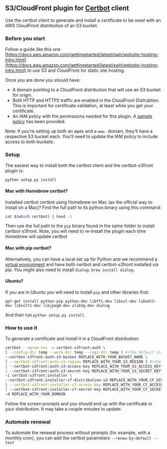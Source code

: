 ## S3/CloudFront plugin for [Certbot](https://certbot.eff.org/) client

Use the certbot client to generate and install a certificate to be used with
an AWS CloudFront distribution of an S3 bucket.

### Before you start

Follow a guide like this one [https://docs.aws.amazon.com/gettingstarted/latest/swh/website-hosting-intro.html](https://docs.aws.amazon.com/gettingstarted/latest/swh/website-hosting-intro.html)
to use S3 and CloudFront for static site hosting.

Once you are done you should have:

- A domain pointing to a CloudFront distribution that will use an S3 bucket for origin.
- Both HTTP and HTTPS traffic are enabled in the CloudFront Distrubtion. This is important for certificate validation, at least while you get your certificate.
- An IAM policy with the permissions needed for this plugin. A [sample policy](sample-aws-policy.json) has been provided.

Note: If you're setting up both an apex and a `www.` domain, they'll have a respective S3 bucket each. You'll need to update the IAM policy to include access to both buckets.

### Setup


The easiest way to install both the certbot client and the certbot-s3front plugin is:

  ```
  python setup.py install
  ```

#### Mac with Homebrew certbot?
  Installed certbot certbot using Homebrew on Mac (as the official way to install on a Mac)? Find the full path to its python binary using this command:

  ```bash
  cat $(which certbot) | head -1
  ```

  Then use the full path to the `pip` binary found in the same folder to install certbot-s3front.
  Note, you will need to re-install the plugin each time Homebrew will update certbot

#### Mac with pip certbot?
  Alternatively, you can have a local set up for Python and we recommend a [virtual environment](http://docs.python-guide.org/en/latest/dev/virtualenvs/) and have both certbot and certbot-s3front installed via pip.
  You might also need to install `dialog`: `brew install dialog`.

#### Ubuntu?
  If you are in Ubuntu you will need to install `pip` and other libraries first:
  ```
  apt-get install python-pip python-dev libffi-dev libssl-dev libxml2-dev libxslt1-dev libjpeg8-dev zlib1g-dev dialog
  ```
  And then run `python setup.py install`.

### How to use it

To generate a certificate and install it in a CloudFront distribution:

```bash
certbot --agree-tos -a certbot-s3front:auth \
[ --config-dir temp --work-dir temp --logs-dir temp ] #(the default is /var/log/letsencrypt, unless you want to set it to something else, you can delete this line) \
--certbot-s3front:auth-s3-bucket REPLACE_WITH_YOUR_BUCKET_NAME \
[ --certbot-s3front:auth-s3-region REPLACE_WITH_YOUR_S3_REGION ] #(the default is us-east-1, unless you want to set it to something else, you can delete this line) \
[ --certbot-s3front:auth-s3-access-key REPLACE_WITH_YOUR_S3_ACCESS_KEY ] #(the default is AWS_ACCESS_KEY_ID, unless you want to set it to something else, you can delete this line) \
[ --certbot-s3front:auth-s3-secret-key REPLACE_WITH_YOUR_S3_SECRET_KEY ] #(the default is AWS_SECRET_ACCESS_KEY, unless you want to set it to something else, you can delete this line) \
-i certbot-s3front:installer \
--certbot-s3front:installer-cf-distribution-id REPLACE_WITH_YOUR_CF_DISTRIBUTION_ID \
[ --certbot-s3front:installer-cf-access-key REPLACE_WITH_YOUR_CF_ACCESS_KEY ] #(the default is AWS_ACCESS_KEY_ID, unless you want to set it to something else, you can delete this line) \
[ --certbot-s3front:installer-cf-secret-key REPLACE_WITH_YOUR_CF_SECRET_KEY ] #(the default is AWS_ACCESS_KEY_ID, unless you want to set it to something else, you can delete this line) \
-d REPLACE_WITH_YOUR_DOMAIN
```

Follow the screen prompts and you should end up with the certificate in your
distribution. It may take a couple minutes to update.


### Automate renewal

To automate the renewal process without prompts (for example, with a monthly cron), you can add the certbot parameters `--renew-by-default --text`
